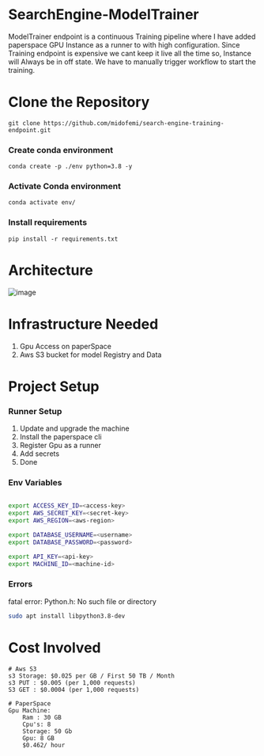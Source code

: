 # SearchEngine-ModelTrainer
ModelTrainer endpoint is a continuous Training pipeline where I have added paperspace GPU Instance as a runner to
with high configuration. Since Training endpoint is expensive we cant keep it live all the time so, Instance will Always be in off state.
We have to manually trigger workflow to start the training.

# Clone the Repository
```
git clone https://github.com/midofemi/search-engine-training-endpoint.git
```

### Create conda environment
```
conda create -p ./env python=3.8 -y
```

### Activate Conda environment
```
conda activate env/
```

### Install requirements
```
pip install -r requirements.txt
```
# Architecture 
![image](https://user-images.githubusercontent.com/40850370/194861755-9e04c1ca-f33e-4fbf-8503-2ed5e6de887d.png)
# Infrastructure Needed 
1. Gpu Access on paperSpace 
2. Aws S3 bucket for model Registry and Data

# Project Setup
### Runner Setup
1. Update and upgrade the machine 
2. Install the paperspace cli
3. Register Gpu as a runner
4. Add secrets
5. Done 

### Env Variables
```bash

export ACCESS_KEY_ID=<access-key>
export AWS_SECRET_KEY=<secret-key>
export AWS_REGION=<aws-region>

export DATABASE_USERNAME=<username>
export DATABASE_PASSWORD=<password>

export API_KEY=<api-key>
export MACHINE_ID=<machine-id>

```
### Errors

fatal error: Python.h: No such file or directory
```bash
sudo apt install libpython3.8-dev
```


# Cost Involved
```Text
# Aws S3
s3 Storage: $0.025 per GB / First 50 TB / Month
s3 PUT : $0.005 (per 1,000 requests)
S3 GET : $0.0004 (per 1,000 requests)

# PaperSpace
Gpu Machine: 
    Ram : 30 GB
    Cpu's: 8
    Storage: 50 Gb
    Gpu: 8 GB 
    $0.462/ hour
```